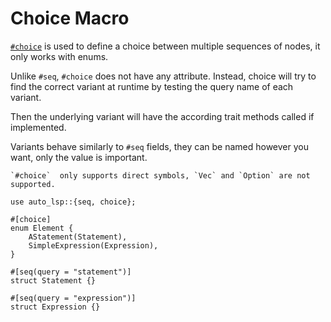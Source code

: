 # Choice Macro

[`#choice`](https://docs.rs/auto-lsp/latest/auto_lsp/attr.choice.html) is used to define a choice between multiple sequences of nodes, it only works with enums.

Unlike `#seq`, `#choice` does not have any attribute.
Instead, choice will try to find the correct variant at runtime by testing the query name of each variant.

Then the underlying variant will have the according trait methods called if implemented.

Variants behave similarly to `#seq` fields, they can be named however you want, only the value is important.

```admonish warning
`#choice`  only supports direct symbols, `Vec` and `Option` are not supported.
```

```rust, ignore
use auto_lsp::{seq, choice};

#[choice]
enum Element {
    AStatement(Statement),
    SimpleExpression(Expression),
}

#[seq(query = "statement")]
struct Statement {}

#[seq(query = "expression")]
struct Expression {}
```
